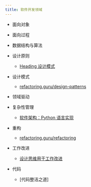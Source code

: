 ```yaml
---
title: 软件开发领域
---
```


- 面向对象
- 面向过程

- 数据结构与算法

- 设计原则
  - [Heading 设计模式](123)

- 设计模式
  - [refactoring.guru/design-patterns](https://refactoringguru.cn/design-patterns/catalog)

- 领域驱动

- 复杂性管理
  - [软件架构：Python 语言实现](https://www.cosmicpython.com/book/preface.html)

- 重构
  - [refactoring.guru/refactoring](https://refactoringguru.cn/refactoring/what-is-refactoring)

- 工作改进
  - [设计思维用于工作改进](https://dribbble.com/stories/2021/01/14/design-thinking-for-workflow)

- 代码
  - [代码整洁之道]